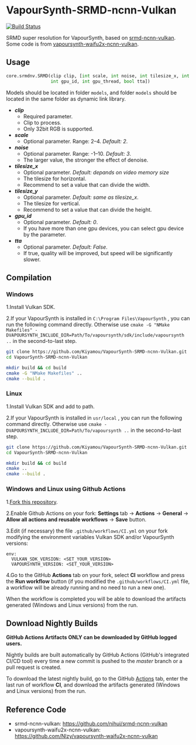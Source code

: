 # VapourSynth-SRMD-ncnn-Vulkan

[![Build Status](https://github.com/Kiyamou/VapourSynth-SRMD-ncnn-Vulkan/workflows/CI/badge.svg)](https://github.com/Kiyamou/VapourSynth-SRMD-ncnn-Vulkan/actions)

SRMD super resolution for VapourSynth, based on [srmd-ncnn-vulkan](https://github.com/nihui/srmd-ncnn-vulkan). Some code is from [vapoursynth-waifu2x-ncnn-vulkan](https://github.com/Nlzy/vapoursynth-waifu2x-ncnn-vulkan).

## Usage

```python
core.srmdnv.SRMD(clip clip, [int scale, int noise, int tilesize_x, int tilesize_y,
                 int gpu_id, int gpu_thread, bool tta])
```

Models should be located in folder `models`, and folder `models` should be located in the same folder as dynamic link library.

* ***clip***
  * Required parameter.
  * Clip to process.
  * Only 32bit RGB is supported.
* ***scale***
  * Optional parameter. Range: 2–4. *Default: 2*.
* ***noise***
  * Optional parameter. Range: -1–10. *Default: 3*.
  * The larger value, the stronger the effect of denoise.
* ***tilesize_x***
  * Optional parameter. *Default: depands on video memory size*
  * The tilesize for horizontal.
  * Recommend to set a value that can divide the width.
* ***tilesize_y***
  * Optional parameter. *Default: same as tilesize_x*.
  * The tilesize for vertical.
  * Recommend to set a value that can divide the height.
* ***gpu_id***
  * Optional parameter. *Default: 0*.
  * If you have more than one gpu devices, you can select gpu device by the parameter.
* ***tta***
  * Optional parameter. *Default: False*.
  * If true, quality will be improved, but speed will be significantly slower.

## Compilation

### Windows

1.Install Vulkan SDK.

2.If your VapourSynth is installed in `C:\Program Files\VapourSynth` , you can run the following command directly. Otherwise use `cmake -G "NMake Makefiles" -DVAPOURSYNTH_INCLUDE_DIR=Path/To/vapoursynth/sdk/include/vapoursynth ..` in the second-to-last step.

```bash
git clone https://github.com/Kiyamou/VapourSynth-SRMD-ncnn-Vulkan.git
cd VapourSynth-SRMD-ncnn-Vulkan

mkdir build && cd build
cmake -G "NMake Makefiles" ..
cmake --build .
```

### Linux

1.Install Vulkan SDK and add to path.

2.If your VapourSynth is installed in `usr/local` , you can run the following command directly. Otherwise use `cmake -DVAPOURSYNTH_INCLUDE_DIR=Path/To/vapoursynth ..` in the second-to-last step.

```bash
git clone https://github.com/Kiyamou/VapourSynth-SRMD-ncnn-Vulkan.git
cd VapourSynth-SRMD-ncnn-Vulkan

mkdir build && cd build
cmake ..
cmake --build .
```

### Windows and Linux using Github Actions

1.[Fork this repository](https://github.com/Kiyamou/VapourSynth-SRMD-ncnn-Vulkan/fork).

2.Enable Github Actions on your fork: **Settings** tab -> **Actions** -> **General** -> **Allow all actions and reusable workflows** -> **Save** button.

3.Edit (if necessary) the file `.github/workflows/CI.yml` on your fork modifying the environment variables Vulkan SDK and/or VapourSynth versions:

```
env:
  VULKAN_SDK_VERSION: <SET_YOUR_VERSION>
  VAPOURSYNTH_VERSION: <SET_YOUR_VERSION>
```

4.Go to the GitHub **Actions** tab on your fork, select **CI** workflow and press the **Run workflow** button (if you modified the `.github/workflows/CI.yml` file, a workflow will be already running and no need to run a new one).

When the workflow is completed you will be able to download the artifacts generated (Windows and Linux versions) from the run.

## Download Nightly Builds

**GitHub Actions Artifacts ONLY can be downloaded by GitHub logged users.**

Nightly builds are built automatically by GitHub Actions (GitHub's integrated CI/CD tool) every time a new commit is pushed to the _master_ branch or a pull request is created.

To download the latest nightly build, go to the GitHub [Actions](https://github.com/Kiyamou/VapourSynth-SRMD-ncnn-Vulkan/actions/workflows/CI.yml) tab, enter the last run of workflow **CI**, and download the artifacts generated (Windows and Linux versions) from the run.

## Reference Code

* srmd-ncnn-vulkan: https://github.com/nihui/srmd-ncnn-vulkan
* vapoursynth-waifu2x-ncnn-vulkan: https://github.com/Nlzy/vapoursynth-waifu2x-ncnn-vulkan
